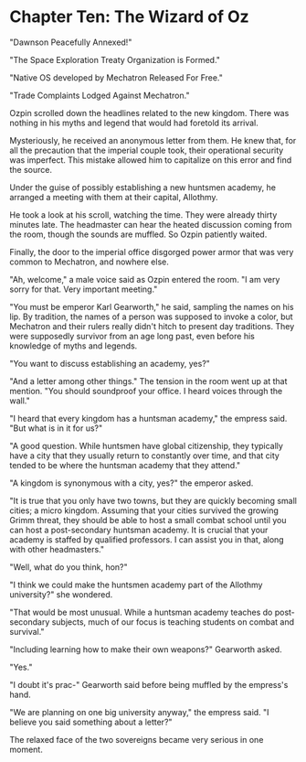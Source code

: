 # Chapter Ten: The Wizard of Oz

"Dawnson Peacefully Annexed!"

"The Space Exploration Treaty Organization is Formed."

"Native OS developed by Mechatron Released For Free."

"Trade Complaints Lodged Against Mechatron."

Ozpin scrolled down the headlines related to the new kingdom. There was nothing in his myths and legend that would had foretold its arrival.

Mysteriously, he received an anonymous letter from them. He knew that, for all the precaution that the imperial couple took, their operational security was imperfect. This mistake allowed him to capitalize on this error and find the source.

Under the guise of possibly establishing a new huntsmen academy, he arranged a meeting with them at their capital, Allothmy.

He took a look at his scroll, watching the time. They were already thirty minutes late. The headmaster can hear the heated discussion coming from the room, though the sounds are muffled. So Ozpin patiently waited.

Finally, the door to the imperial office disgorged power armor that was very common to Mechatron, and nowhere else.

"Ah, welcome," a male voice said as Ozpin entered the room. "I am very sorry for that. Very important meeting."

"You must be emperor Karl Gearworth," he said, sampling the names on his lip. By tradition, the names of a person was supposed to invoke a color, but Mechatron and their rulers really didn't hitch to present day traditions. They were supposedly survivor from an age long past, even before his knowledge of myths and legends.

"You want to discuss establishing an academy, yes?"

"And a letter among other things." The tension in the room went up at that mention. "You should soundproof your office. I heard voices through the wall."

"I heard that every kingdom has a huntsman academy," the empress said. "But what is in it for us?"

"A good question. While huntsmen have global citizenship, they typically have a city that they usually return to constantly over time, and that city tended to be where the huntsman academy that they attend."

"A kingdom is synonymous with a city, yes?" the emperor asked.

"It is true that you only have two towns, but they are quickly becoming small cities; a micro kingdom. Assuming that your cities survived the growing Grimm threat, they should be able to host a small combat school until you can host a post-secondary huntsman academy. It is crucial that your academy is staffed by qualified professors. I can assist you in that, along with other headmasters."

"Well, what do you think, hon?"

"I think we could make the huntsmen academy part of the Allothmy university?" she wondered.

"That would be most unusual. While a huntsman academy teaches do post-secondary subjects, much of our focus is teaching students on combat and survival."

"Including learning how to make their own weapons?" Gearworth asked.

"Yes."

"I doubt it's prac-" Gearworth said before being muffled by the empress's hand.

"We are planning on one big university anyway," the empress said. "I believe you said something about a letter?"

The relaxed face of the two sovereigns became very serious in one moment.
